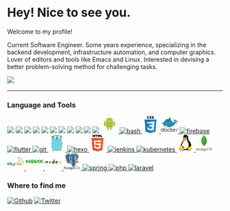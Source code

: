 # Hey! Nice to see you.

Welcome to my profile!

Current Software Engineer. Some years experience, specializing in the backend development, infrastructure automation, and computer graphics. Lover of editors and tools like Emacs and Linux. Interested in devising a better problem-solving method for challenging tasks.

<img src="https://komarev.com/ghpvc/?username=regalk13&style=for-the-badge" />

---

### Language and Tools

<a href="https://www.rust-lang.org/"><img width="40" src="https://upload.wikimedia.org/wikipedia/commons/d/d5/Rust_programming_language_black_logo.svg" /></a>
<a href="https://en.wikipedia.org/wiki/C_(programming_language)"><img width="40" src="https://cdn.jsdelivr.net/gh/devicons/devicon/icons/c/c-plain.svg" /></a>
<a href="https://cplusplus.com/"><img width="40" src="https://cdn.jsdelivr.net/gh/devicons/devicon/icons/cplusplus/cplusplus-plain.svg" /></a>
<a href="https://www.python.org/"><img width="40"  src="https://cdn.jsdelivr.net/gh/devicons/devicon/icons/python/python-original.svg" /></a>
<a href="https://www.javascript.com/"><img width="40" src="https://cdn.jsdelivr.net/gh/devicons/devicon/icons/javascript/javascript-plain.svg" /></a>
<a href="https://www.typescriptlang.org/"><img width="40" src="https://cdn.jsdelivr.net/gh/devicons/devicon/icons/typescript/typescript-plain.svg" /></a>
<a href="https://ziglang.org/"><img width="40" src="https://avatars.githubusercontent.com/u/27973237?s=200&v=4" /></a>
<a href="https://kotlinlang.org/"><img width="40"  src="https://cdn.jsdelivr.net/gh/devicons/devicon/icons/kotlin/kotlin-plain.svg" /></a>
<a href="https://www.java.com/en/"><img width="40" src="https://cdn.jsdelivr.net/gh/devicons/devicon/icons/java/java-original.svg" /></a>
<a href="https://reactjs.org/"><img width="40"  src="https://cdn.jsdelivr.net/gh/devicons/devicon/icons/react/react-original.svg" /></a>
<a href="https://vuejs.org/"><img width="40" src="https://cdn.jsdelivr.net/gh/devicons/devicon/icons/vuejs/vuejs-original.svg" /></a>
<a href="https://developer.android.com" target="_blank"> <img src="https://raw.githubusercontent.com/devicons/devicon/master/icons/android/android-original-wordmark.svg" alt="android" width="40" height="40"/> </a> <a href="https://www.gnu.org/software/bash/" target="_blank"> <img src="https://www.vectorlogo.zone/logos/gnu_bash/gnu_bash-icon.svg" alt="bash" width="40" height="40"/> <a href="https://www.w3schools.com/css/" target="_blank"> <img src="https://raw.githubusercontent.com/devicons/devicon/master/icons/css3/css3-original-wordmark.svg" alt="css3" width="40" height="40"/> </a> <a href="https://www.docker.com/" target="_blank"> <img src="https://raw.githubusercontent.com/devicons/devicon/master/icons/docker/docker-original-wordmark.svg" alt="docker" width="40" height="40"/> </a> <a href="https://firebase.google.com/" target="_blank"> <img src="https://www.vectorlogo.zone/logos/firebase/firebase-icon.svg" alt="firebase" width="40" height="40"/> </a> <a href="https://flutter.dev" target="_blank"> <img src="https://www.vectorlogo.zone/logos/flutterio/flutterio-icon.svg" alt="flutter" width="40" height="40"/> </a> <a href="https://git-scm.com/" target="_blank"> <img src="https://www.vectorlogo.zone/logos/git-scm/git-scm-icon.svg" alt="git" width="40" height="40"/> </a> <a href="https://golang.org" target="_blank"> <img src="https://raw.githubusercontent.com/devicons/devicon/master/icons/go/go-original.svg" alt="go" width="40" height="40"/> </a> <a href="hexo.io/" target="_blank"> <img src="https://www.vectorlogo.zone/logos/hexoio/hexoio-icon.svg" alt="hexo" width="40" height="40"/> </a> <a href="https://www.w3.org/html/" target="_blank"> <img src="https://raw.githubusercontent.com/devicons/devicon/master/icons/html5/html5-original-wordmark.svg" alt="html5" width="40" height="40"/> </a> <a href="https://www.jenkins.io" target="_blank"> <img src="https://www.vectorlogo.zone/logos/jenkins/jenkins-icon.svg" alt="jenkins" width="40" height="40"/>  <a href="https://kubernetes.io" target="_blank"> <img src="https://www.vectorlogo.zone/logos/kubernetes/kubernetes-icon.svg" alt="kubernetes" width="40" height="40"/> </a> <a href="https://www.linux.org/" target="_blank"> <img src="https://raw.githubusercontent.com/devicons/devicon/master/icons/linux/linux-original.svg" alt="linux" width="40" height="40"/> </a> <a href="https://www.mongodb.com/" target="_blank"> <img src="https://raw.githubusercontent.com/devicons/devicon/master/icons/mongodb/mongodb-original-wordmark.svg" alt="mongodb" width="40" height="40"/> </a> <a href="https://www.mysql.com/" target="_blank"> <img src="https://raw.githubusercontent.com/devicons/devicon/master/icons/mysql/mysql-original-wordmark.svg" alt="mysql" width="40" height="40"/> </a> <a href="https://www.nginx.com" target="_blank"> <img src="https://raw.githubusercontent.com/devicons/devicon/master/icons/nginx/nginx-original.svg" alt="nginx" width="40" height="40"/> </a> <a href="https://nodejs.org" target="_blank"> <img src="https://raw.githubusercontent.com/devicons/devicon/master/icons/nodejs/nodejs-original-wordmark.svg" alt="nodejs" width="40" height="40"/> </a> <a href="https://www.postgresql.org" target="_blank"> <img src="https://raw.githubusercontent.com/devicons/devicon/master/icons/postgresql/postgresql-original-wordmark.svg" alt="postgresql" width="40" height="40"/> <a href="https://spring.io/" target="_blank"> <img src="https://www.vectorlogo.zone/logos/springio/springio-icon.svg" alt="spring" width="40" height="40"/> </a>
<a href="https://www.php.net/" target="_blank"> <img src="https://www.vectorlogo.zone/logos/php/php-icon.svg" alt="php" width="40" height="40"/> </a><a href="https://laravel.com/" target="_blank"> <img src="https://www.vectorlogo.zone/logos/laravel/laravel-icon.svg" alt="laravel" width="40" height="40"/> </a>
<h3>Where to find me</h3>
<p><a href="https://github.com/regalk13" target="_blank"><img alt="Github" src="https://img.shields.io/badge/GitHub-%2312100E.svg?&style=for-the-badge&logo=Github&logoColor=white" /></a> <a href="https://twitter.com/reg4Ik" target="_blank"><img alt="Twitter" src="https://img.shields.io/badge/twitter-%231DA1F2.svg?&style=for-the-badge&logo=twitter&logoColor=white" /></a>
</p>
